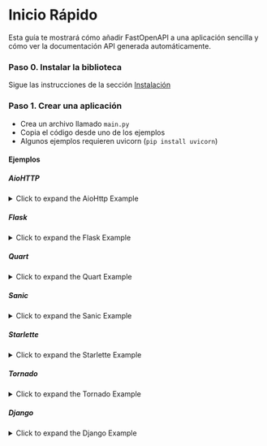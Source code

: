 # Inicio Rápido

Esta guía te mostrará cómo añadir FastOpenAPI a una aplicación sencilla y cómo ver la documentación API generada automáticamente.

### Paso 0. Instalar la biblioteca  
Sigue las instrucciones de la sección [Instalación](installation.md)

### Paso 1. Crear una aplicación

- Crea un archivo llamado `main.py`
- Copia el código desde uno de los ejemplos
- Algunos ejemplos requieren uvicorn (`pip install uvicorn`)

#### Ejemplos

##### AioHTTP
<details>
<summary>Click to expand the AioHttp Example</summary>
```python
from aiohttp import web
from pydantic import BaseModel

from fastopenapi.routers import AioHttpRouter

app = web.Application()
router = AioHttpRouter(app=app)


class HelloResponse(BaseModel):
    message: str


@router.get("/hello", tags=["Hello"], status_code=200, response_model=HelloResponse)
async def hello(name: str):
    """Say hello from aiohttp"""
    return HelloResponse(message=f"Hello, {name}! It's aiohttp!")


if __name__ == "__main__":
    web.run_app(app, host="127.0.0.1", port=8000)
```
</details>

##### Falcon
<details>
<summary>Click to expand the Falcon Example</summary>

```python
import falcon.asgi
import uvicorn
from pydantic import BaseModel

from fastopenapi.routers import FalconRouter

app = falcon.asgi.App()
router = FalconRouter(app=app)


class HelloResponse(BaseModel):
    message: str


@router.get("/hello", tags=["Hello"], status_code=200, response_model=HelloResponse)
async def hello(name: str):
    """Say hello from Falcon"""
    return HelloResponse(message=f"Hello, {name}! It's Falcon!")


if __name__ == "__main__":
    uvicorn.run(app, host="127.0.0.1", port=8000)

```
</details>

##### Flask
<details>
<summary>Click to expand the Flask Example</summary>

```python
from flask import Flask
from pydantic import BaseModel

from fastopenapi.routers import FlaskRouter

app = Flask(__name__)
router = FlaskRouter(app=app)


class HelloResponse(BaseModel):
    message: str


@router.get("/hello", tags=["Hello"], status_code=200, response_model=HelloResponse)
def hello(name: str):
    """Say hello from Flask"""
    return HelloResponse(message=f"Hello, {name}! It's Flask!")


if __name__ == "__main__":
    app.run(port=8000)

```
</details>

##### Quart
<details>
<summary>Click to expand the Quart Example</summary>

```python
from pydantic import BaseModel
from quart import Quart

from fastopenapi.routers import QuartRouter

app = Quart(__name__)
router = QuartRouter(app=app)


class HelloResponse(BaseModel):
    message: str


@router.get("/hello", tags=["Hello"], status_code=200, response_model=HelloResponse)
async def hello(name: str):
    """Say hello from Quart"""
    return HelloResponse(message=f"Hello, {name}! It's Quart!")


if __name__ == "__main__":
    app.run(port=8000)

```
</details>

##### Sanic
<details>
<summary>Click to expand the Sanic Example</summary>

```python
from pydantic import BaseModel
from sanic import Sanic

from fastopenapi.routers import SanicRouter

app = Sanic("MySanicApp")
router = SanicRouter(app=app)


class HelloResponse(BaseModel):
    message: str


@router.get("/hello", tags=["Hello"], status_code=200, response_model=HelloResponse)
async def hello(name: str):
    """Say hello from Sanic"""
    return HelloResponse(message=f"Hello, {name}! It's Sanic!")


if __name__ == "__main__":
    app.run(host="0.0.0.0", port=8000)

```
</details>

##### Starlette
<details>
<summary>Click to expand the Starlette Example</summary>
  
```python
import uvicorn
from pydantic import BaseModel
from starlette.applications import Starlette

from fastopenapi.routers import StarletteRouter

app = Starlette()
router = StarletteRouter(app=app)


class HelloResponse(BaseModel):
    message: str


@router.get("/hello", tags=["Hello"], status_code=200, response_model=HelloResponse)
async def hello(name: str):
    """Say hello from Starlette"""
    return HelloResponse(message=f"Hello, {name}! It's Starlette!")

if __name__ == "__main__":
    uvicorn.run(app, host="127.0.0.1", port=8000)

```
</details>

##### Tornado
<details>
<summary>Click to expand the Tornado Example</summary>

```python
import asyncio
from pydantic import BaseModel
from tornado.web import Application
from fastopenapi.routers.tornado import TornadoRouter

app = Application()
router = TornadoRouter(app=app)

class HelloResponse(BaseModel):
    message: str

@router.get("/hello", tags=["Hello"], status_code=200, response_model=HelloResponse)
def hello(name: str):
    """Say hello from Tornado"""
    return HelloResponse(message=f"Hello, {name}! It's Tornado!")

async def main():
    app.listen(8000)
    await asyncio.Event().wait()

if __name__ == "__main__":
    asyncio.run(main())

```
</details>

##### Django
<details>
<summary>Click to expand the Django Example</summary>
```python
from django.conf import settings
from django.core.management import call_command
from django.core.wsgi import get_wsgi_application
from django.urls import path
from pydantic import BaseModel

from fastopenapi.routers import DjangoRouter

settings.configure(DEBUG=True, SECRET_KEY="__CHANGEME__", ROOT_URLCONF=__name__)
application = get_wsgi_application()

router = DjangoRouter(app=True)


class HelloResponse(BaseModel):
    message: str


@router.get("/hello", tags=["Hello"], status_code=200, response_model=HelloResponse)
def hello(name: str):
    """Say hello from django"""
    return HelloResponse(message=f"Hello, {name}! It's Django!")


urlpatterns = [path("", router.urls)]

if __name__ == "__main__":
    call_command("runserver")
```
</details>

### Paso 2. Ejecutar el servidor

```bash
python main.py
```

Una vez que esté corriendo, abre tu navegador:

#### Swagger UI
```
http://127.0.0.1:8000/docs
```

![Swagger UI](../img/HelloSwagger.jpg)

#### ReDoc
```
http://127.0.0.1:8000/redoc
```

![ReDoc](../img/HelloRedoc.jpg)

---

### Rutas generadas automáticamente

- Swagger UI: http://localhost:8000/docs  
- ReDoc: http://localhost:8000/redoc  
- OpenAPI JSON: http://localhost:8000/openapi.json
